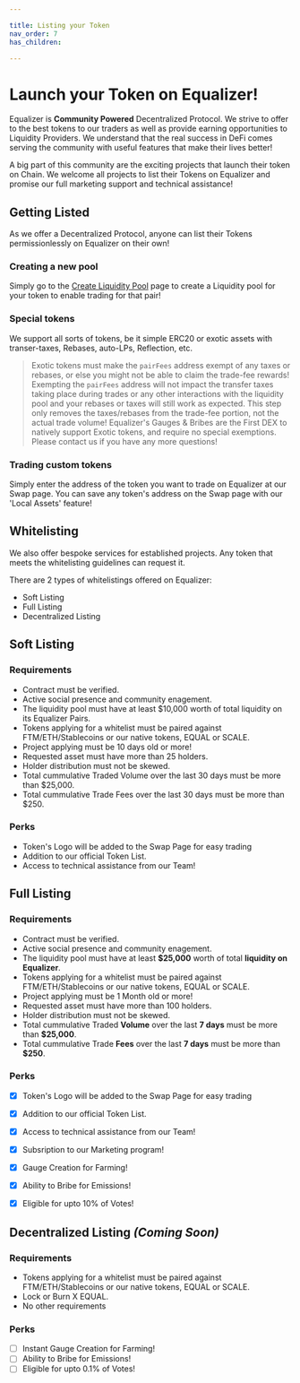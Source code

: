 ```yaml
---

title: Listing your Token
nav_order: 7
has_children:

---
```


# Launch your Token on Equalizer!

Equalizer is **Community Powered** Decentralized Protocol. We strive to offer to the best tokens to our traders as well as provide earning opportunities to Liquidity Providers. We understand that the real success in DeFi comes serving the community with useful features that make their lives better!

A big part of this community are the exciting projects that launch their token on Chain. We welcome all projects to list their Tokens on Equalizer and promise our full marketing support and technical assistance!

## Getting Listed
As we offer a Decentralized Protocol, anyone can list their Tokens permissionlessly on Equalizer on their own!

### Creating a new pool
Simply go to the [Create Liquidity Pool](https://equalizer.exchange/liqiudity/create) page to create a Liquidity pool for your token to enable trading for that pair!

### Special tokens
We support all sorts of tokens, be it simple ERC20 or exotic assets with transer-taxes, Rebases, auto-LPs, Reflection, etc.

> Exotic tokens must make the `pairFees` address exempt of any taxes or rebases, or else you might not be able to claim the trade-fee rewards!
> Exempting the `pairFees` address will not impact the transfer taxes taking place during trades or any other interactions with the liquidity pool and your rebases or taxes will still work as expected. This step only removes the taxes/rebases from the trade-fee portion, not the actual trade volume!
> Equalizer's Gauges & Bribes are the First DEX to natively support Exotic tokens, and require no special exemptions.
> Please contact us if you have any more questions!

### Trading custom tokens
Simply enter the address of the token you want to trade on Equalizer at our Swap page. You can save any token's address on the Swap page with our 'Local Assets' feature!

## Whitelisting
We also offer bespoke services for established projects. Any token that meets the whitelisting guidelines can request it.

There are 2 types of whitelistings offered on Equalizer:

- Soft Listing
- Full Listing
- Decentralized Listing

## Soft Listing

### Requirements
- Contract must be verified.
- Active social presence and community enagement.
- The liquidity pool must have at least $10,000 worth of total liquidity on its Equalizer Pairs.
- Tokens applying for a whitelist must be paired against FTM/ETH/Stablecoins or our native tokens, EQUAL or SCALE.
- Project applying must be 10 days old or more!
- Requested asset must have more than 25 holders.
- Holder distribution must not be skewed.
- Total cummulative Traded Volume over the last 30 days must be more than $25,000.
- Total cummulative Trade Fees over the last 30 days must be more than $250.

### Perks
- Token's Logo will be added to the Swap Page for easy trading
- Addition to our official Token List.
- Access to technical assistance from our Team!

## Full Listing

### Requirements
- Contract must be verified.
- Active social presence and community enagement.
- The liquidity pool must have at least **$25,000** worth of total **liquidity on Equalizer**.
- Tokens applying for a whitelist must be paired against FTM/ETH/Stablecoins or our native tokens, EQUAL or SCALE.
- Project applying must be 1 Month old or more!
- Requested asset must have more than 100 holders.
- Holder distribution must not be skewed.
- Total cummulative Traded **Volume** over the last **7 days** must be more than **$25,000**.
- Total cummulative Trade **Fees** over the last **7 days** must be more than **$250**.

### Perks
- [x] Token's Logo will be added to the Swap Page for easy trading
- [x] Addition to our official Token List.
- [x] Access to technical assistance from our Team!
- [x] Subsription to our Marketing program!
- [x] Gauge Creation for Farming!
- [x] Ability to Bribe for Emissions!
- [x] Eligible for upto 10% of Votes!


## Decentralized Listing *(Coming Soon)*

### Requirements
- Tokens applying for a whitelist must be paired against FTM/ETH/Stablecoins or our native tokens, EQUAL or SCALE.
- Lock or Burn X EQUAL.
- No other requirements

### Perks
- [ ] Instant Gauge Creation for Farming!
- [ ] Ability to Bribe for Emissions!
- [ ] Eligible for upto 0.1% of Votes!